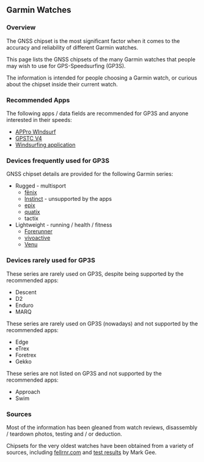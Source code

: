 ## Garmin Watches

### Overview

The GNSS chipset is the most significant factor when it comes to the accuracy and reliability of different Garmin watches.

This page lists the GNSS chipsets of the many Garmin watches that people may wish to use for GPS-Speedsurfing (GP3S).

The information is intended for people choosing a Garmin watch, or curious about the chipset inside their current watch.



### Recommended Apps

The following apps / data fields are recommended for GP3S and anyone interested in their speeds:

- [APPro WIndsurf](https://apps.garmin.com/apps/9567700b-6587-44be-9708-879bfc844791?tid=1)
- [GPSTC V4](https://apps.garmin.com/apps/f0f3fbd5-9de3-4d69-b89b-10b76d6a9f0f?tid=1)
- [Windsurfing application](https://apps.garmin.com/apps/9d47be43-2724-44e4-8f5e-3005b0766087?tid=1)



### Devices frequently used for GP3S

GNSS chipset details are provided for the following Garmin series:

- Rugged - multisport
  - [fēnix](fenix.md)
  - [Instinct](instinct.md) - unsupported by the apps
  - [epix](epix.md)
  - [quatix](quatix.md)
  - tactix
- Lightweight - running / health / fitness
  - [Forerunner](forerunner.md)
  - [vívoactive](vivoactive.md)
  - [Venu](venu.md)



### Devices rarely used for GP3S

These series are rarely used on GP3S, despite being supported by the recommended apps:

- Descent
- D2
- Enduro
- MARQ

These series are rarely used on GP3S (nowadays) and not supported by the recommended apps:

- Edge
- eTrex
- Foretrex
- Gekko

These series are not listed on GP3S and not supported by the recommended apps:

- Approach
- Swim



### Sources

Most of the information has been gleaned from watch reviews, disassembly / teardown photos, testing and / or deduction.

Chipsets for the very oldest watches have been obtained from a variety of sources, including [fellrnr.com](https://fellrnr.com/wiki/GPS_Accuracy-summary) and [test results](https://www.dropbox.com/sh/psdyxm93y2m12j3/AABNlbBRsF2E3edvzqnnMPC4a?dl=0&preview=Test+Results+-+All+Watches.xlsx) by Mark Gee.

